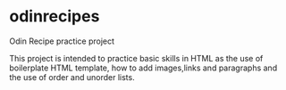 # odinrecipes
Odin Recipe practice project 

This project is intended to practice basic skills in HTML as the use of boilerplate HTML template, how to add images,links and paragraphs and the use of order and unorder lists.